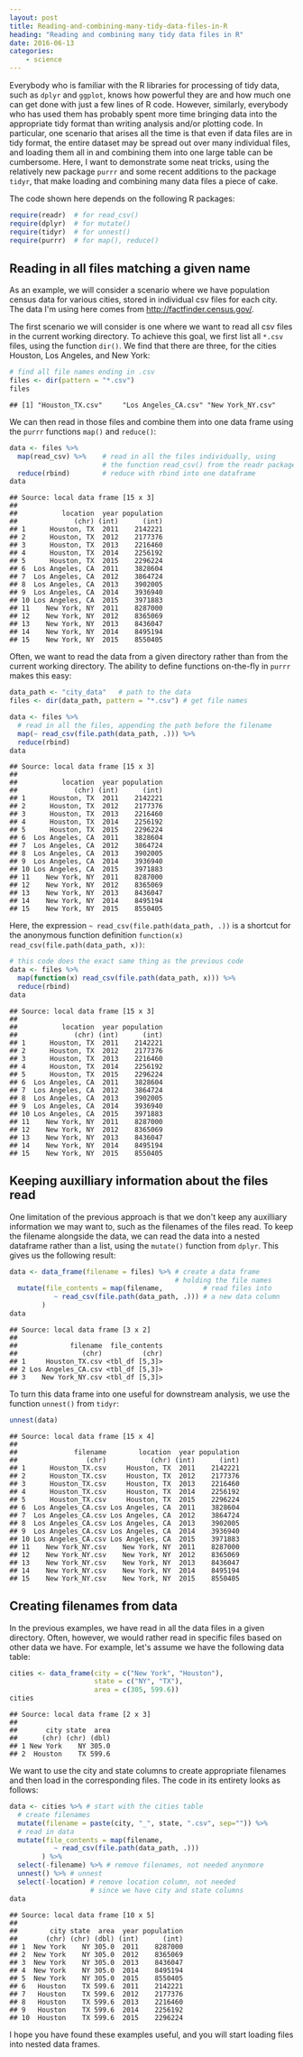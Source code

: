 ```yaml
---
layout: post
title: Reading-and-combining-many-tidy-data-files-in-R
heading: "Reading and combining many tidy data files in R"
date: 2016-06-13
categories: 
    - science
---
```

Everybody who is familiar with the R libraries for processing of tidy data, such as `dplyr` and `ggplot`, knows how powerful they are and how much one can get done with just a few lines of R code. However, similarly, everybody who has used them has probably spent more time bringing data into the appropriate tidy format than writing analysis and/or plotting code. In particular, one scenario that arises all the time is that even if data files are in tidy format, the entire dataset may be spread out over many individual files, and loading them all in and combining them into one large table can be cumbersome. Here, I want to demonstrate some neat tricks, using the relatively new package `purrr` and some recent additions to the package `tidyr`, that make loading and combining many data files a piece of cake.

The code shown here depends on the following R packages:
<!--more-->

~~~ r
require(readr)  # for read_csv()
require(dplyr)  # for mutate()
require(tidyr)  # for unnest()
require(purrr)  # for map(), reduce()
~~~

## Reading in all files matching a given name

As an example, we will consider a scenario where we have population census data for various cities, stored in individual csv files for each city. The data I'm using here comes from <http://factfinder.census.gov/>.

The first scenario we will consider is one where we want to read all csv files in the current working directory. To achieve this goal, we first list all `*.csv` files, using the function `dir()`. We find that there are three, for the cities Houston, Los Angeles, and New York:

~~~ R
# find all file names ending in .csv 
files <- dir(pattern = "*.csv")
files
~~~

    ## [1] "Houston_TX.csv"     "Los Angeles_CA.csv" "New York_NY.csv"

We can then read in those files and combine them into one data frame using the `purrr` functions `map()` and `reduce()`:

```R
data <- files %>%  
  map(read_csv) %>%    # read in all the files individually, using   
                       # the function read_csv() from the readr package  
  reduce(rbind)        # reduce with rbind into one dataframe  
data
```

    ## Source: local data frame [15 x 3]
    ## 
    ##           location  year population
    ##              (chr) (int)      (int)
    ## 1      Houston, TX  2011    2142221
    ## 2      Houston, TX  2012    2177376
    ## 3      Houston, TX  2013    2216460
    ## 4      Houston, TX  2014    2256192
    ## 5      Houston, TX  2015    2296224
    ## 6  Los Angeles, CA  2011    3828604
    ## 7  Los Angeles, CA  2012    3864724
    ## 8  Los Angeles, CA  2013    3902005
    ## 9  Los Angeles, CA  2014    3936940
    ## 10 Los Angeles, CA  2015    3971883
    ## 11    New York, NY  2011    8287000
    ## 12    New York, NY  2012    8365069
    ## 13    New York, NY  2013    8436047
    ## 14    New York, NY  2014    8495194
    ## 15    New York, NY  2015    8550405

Often, we want to read the data from a given directory rather than from the current working directory. The ability to define functions on-the-fly in `purrr` makes this easy:

```R
data_path <- "city_data"   # path to the data
files <- dir(data_path, pattern = "*.csv") # get file names

data <- files %>%
  # read in all the files, appending the path before the filename
  map(~ read_csv(file.path(data_path, .))) %>% 
  reduce(rbind)
data
```

    ## Source: local data frame [15 x 3]
    ## 
    ##           location  year population
    ##              (chr) (int)      (int)
    ## 1      Houston, TX  2011    2142221
    ## 2      Houston, TX  2012    2177376
    ## 3      Houston, TX  2013    2216460
    ## 4      Houston, TX  2014    2256192
    ## 5      Houston, TX  2015    2296224
    ## 6  Los Angeles, CA  2011    3828604
    ## 7  Los Angeles, CA  2012    3864724
    ## 8  Los Angeles, CA  2013    3902005
    ## 9  Los Angeles, CA  2014    3936940
    ## 10 Los Angeles, CA  2015    3971883
    ## 11    New York, NY  2011    8287000
    ## 12    New York, NY  2012    8365069
    ## 13    New York, NY  2013    8436047
    ## 14    New York, NY  2014    8495194
    ## 15    New York, NY  2015    8550405

Here, the expression `~ read_csv(file.path(data_path, .))` is a shortcut for the anonymous function definition `function(x) read_csv(file.path(data_path, x))`:

```R
# this code does the exact same thing as the previous code
data <- files %>%
  map(function(x) read_csv(file.path(data_path, x))) %>%  
  reduce(rbind)
data
```

    ## Source: local data frame [15 x 3]
    ## 
    ##           location  year population
    ##              (chr) (int)      (int)
    ## 1      Houston, TX  2011    2142221
    ## 2      Houston, TX  2012    2177376
    ## 3      Houston, TX  2013    2216460
    ## 4      Houston, TX  2014    2256192
    ## 5      Houston, TX  2015    2296224
    ## 6  Los Angeles, CA  2011    3828604
    ## 7  Los Angeles, CA  2012    3864724
    ## 8  Los Angeles, CA  2013    3902005
    ## 9  Los Angeles, CA  2014    3936940
    ## 10 Los Angeles, CA  2015    3971883
    ## 11    New York, NY  2011    8287000
    ## 12    New York, NY  2012    8365069
    ## 13    New York, NY  2013    8436047
    ## 14    New York, NY  2014    8495194
    ## 15    New York, NY  2015    8550405

## Keeping auxilliary information about the files read

One limitation of the previous approach is that we don't keep any auxilliary information we may want to, such as the filenames of the files read. To keep the filename alongside the data, we can read the data into a nested dataframe rather than a list, using the `mutate()` function from `dplyr`. This gives us the following result:

```R
data <- data_frame(filename = files) %>% # create a data frame
                                         # holding the file names
  mutate(file_contents = map(filename,          # read files into
           ~ read_csv(file.path(data_path, .))) # a new data column
        )  
data
```

    ## Source: local data frame [3 x 2]
    ## 
    ##             filename  file_contents
    ##                (chr)          (chr)
    ## 1     Houston_TX.csv <tbl_df [5,3]>
    ## 2 Los Angeles_CA.csv <tbl_df [5,3]>
    ## 3    New York_NY.csv <tbl_df [5,3]>

To turn this data frame into one useful for downstream analysis, we use the function `unnest()` from `tidyr`:

```R
unnest(data)
```

    ## Source: local data frame [15 x 4]
    ## 
    ##              filename        location  year population
    ##                 (chr)           (chr) (int)      (int)
    ## 1      Houston_TX.csv     Houston, TX  2011    2142221
    ## 2      Houston_TX.csv     Houston, TX  2012    2177376
    ## 3      Houston_TX.csv     Houston, TX  2013    2216460
    ## 4      Houston_TX.csv     Houston, TX  2014    2256192
    ## 5      Houston_TX.csv     Houston, TX  2015    2296224
    ## 6  Los Angeles_CA.csv Los Angeles, CA  2011    3828604
    ## 7  Los Angeles_CA.csv Los Angeles, CA  2012    3864724
    ## 8  Los Angeles_CA.csv Los Angeles, CA  2013    3902005
    ## 9  Los Angeles_CA.csv Los Angeles, CA  2014    3936940
    ## 10 Los Angeles_CA.csv Los Angeles, CA  2015    3971883
    ## 11    New York_NY.csv    New York, NY  2011    8287000
    ## 12    New York_NY.csv    New York, NY  2012    8365069
    ## 13    New York_NY.csv    New York, NY  2013    8436047
    ## 14    New York_NY.csv    New York, NY  2014    8495194
    ## 15    New York_NY.csv    New York, NY  2015    8550405

## Creating filenames from data

In the previous examples, we have read in all the data files in a given directory. Often, however, we would rather read in specific files based on other data we have. For example, let's assume we have the following data table:

```R
cities <- data_frame(city = c("New York", "Houston"),
                     state = c("NY", "TX"),
                     area = c(305, 599.6))
cities
```

    ## Source: local data frame [2 x 3]
    ## 
    ##       city state  area
    ##      (chr) (chr) (dbl)
    ## 1 New York    NY 305.0
    ## 2  Houston    TX 599.6

We want to use the city and state columns to create appropriate filenames and then load in the corresponding files. The code in its entirety looks as follows:

```R
data <- cities %>% # start with the cities table
  # create filenames
  mutate(filename = paste(city, "_", state, ".csv", sep="")) %>%
  # read in data
  mutate(file_contents = map(filename,
           ~ read_csv(file.path(data_path, .)))
        ) %>% 
  select(-filename) %>% # remove filenames, not needed anynmore
  unnest() %>% # unnest
  select(-location) # remove location column, not needed
                    # since we have city and state columns
data
```

    ## Source: local data frame [10 x 5]
    ## 
    ##        city state  area  year population
    ##       (chr) (chr) (dbl) (int)      (int)
    ## 1  New York    NY 305.0  2011    8287000
    ## 2  New York    NY 305.0  2012    8365069
    ## 3  New York    NY 305.0  2013    8436047
    ## 4  New York    NY 305.0  2014    8495194
    ## 5  New York    NY 305.0  2015    8550405
    ## 6   Houston    TX 599.6  2011    2142221
    ## 7   Houston    TX 599.6  2012    2177376
    ## 8   Houston    TX 599.6  2013    2216460
    ## 9   Houston    TX 599.6  2014    2256192
    ## 10  Houston    TX 599.6  2015    2296224

I hope you have found these examples useful, and you will start loading files into nested data frames.
